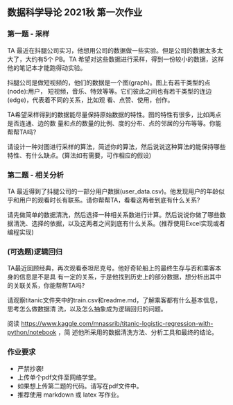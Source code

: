 ## **数据科学导论 2021秋 第一次作业**
### **第一题 - 采样**
TA 最近在抖腿公司实习，他想用公司的数据做一些实验。但是公司的数据太多太大了，大约有5个 PB。TA 希望对这些数据进行采样，得到一份较小的数据，这样他的笔记本才能跑得动实验。

抖腿公司是做短视频的，他们的数据是一个图(graph)。图上有若干类型的点(node):用户， 短视频，音乐、特效等等。它们彼此之间也有若干类型的连边(edge)，代表着不同的关系，比如观 看、点赞、使用，创作。

TA希望采样得到的数据能尽量保持原始数据的特性。图的特性有很多，比如两点是否连通、边的数 量和点的数量的比例、度的分布、点的邻居的分布等等。你能帮帮TA吗?

请设计一种对图进行采样的算法，简述你的算法，然后说说这种算法的能保持哪些特性、有什么缺点。(算法如有需要，可作相应的假设)

### **第二题 - 相关分析**
TA 最近得到了抖腿公司的一部分用户数据(user_data.csv)。他发现用户的年龄似乎和用户的观看时长有联系。请你帮帮TA，看看这两者到底有什么关系? 

请先做简单的数据清洗，然后选择一种相关系数进行计算。然后说说你做了哪些数据清洗、选择的依据，以及这两者之间到底有什么关系。(推荐使用Excel实现或者编程实现)

### **(可选题)逻辑回归**
TA最近回顾经典，再次观看泰坦尼克号。他好奇轮船上的最终生存与否和乘客本身的信息是不是具 有一定的关系，于是他找到历史上的部分数据，想分析出其中的关联关系，你能帮帮TA吗?


请观察titanic文件夹中的train.csv和readme.md，了解乘客都有什么基本信息，思考怎么做数据清 洗，以及怎么抽象成为逻辑回归的问题。


阅读 https://www.kaggle.com/mnassrib/titanic-logistic-regression-with-python/notebook ，简 述他所采用的数据清洗方法、分析工具和最终的结论。


### **作业要求**
* 严禁抄袭!
* 上传单个pdf文件至网络学堂。 
* 如果想上传第二题的代码。请写在pdf文件中。 
* 推荐使用 markdown 或 latex 写作业。